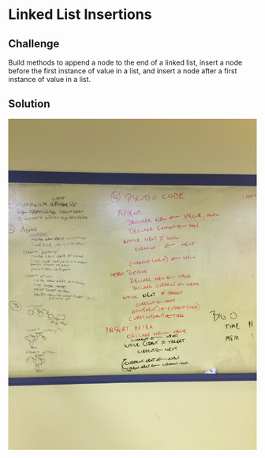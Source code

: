 # Linked List Insertions
## Challenge
Build methods to append a node to the end of a linked list, insert a node before the first instance of value in a list, and insert a node after a first instance of value in a list.

## Solution
![diagram and psuedocode of LL insertions solution](../../../assets/ll_insertions.jpg)
